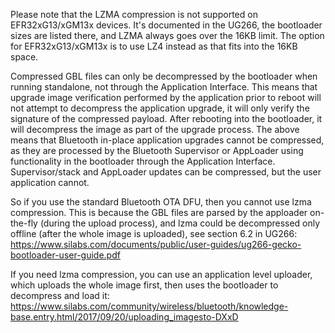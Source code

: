 
Please note that the LZMA compression is not supported on EFR32xG13/xGM13x devices. It's documented in the UG266, the bootloader sizes are listed there, and LZMA always goes over the 16KB limit.
The option for EFR32xG13/xGM13x is to use LZ4 instead as that fits into the 16KB space.

Compressed GBL files can only be decompressed by the bootloader when running standalone, not through the Application Interface. This means that upgrade image verification performed by the application prior to reboot will not attempt to decompress the application upgrade, it will only verify the signature of the compressed payload. After rebooting into the bootloader, it will decompress the image as part of the upgrade process.
The above means that Bluetooth in-place application upgrades cannot be compressed, as they are processed by the Bluetooth Supervisor or AppLoader using functionality in the bootloader through the Application Interface. Supervisor/stack and AppLoader updates can be compressed, but the user application cannot.

So if you use the standard Bluetooth OTA DFU, then you cannot use lzma compression. This is because the GBL files are parsed by the apploader on-the-fly (during the upload process), and lzma could be decompressed only offline (after the whole image is uploaded), see section 6.2 in UG266: 
https://www.silabs.com/documents/public/user-guides/ug266-gecko-bootloader-user-guide.pdf

If you need lzma compression, you can use an application level uploader, which uploads the whole image first, then uses the bootloader to decompress and load it:  https://www.silabs.com/community/wireless/bluetooth/knowledge-base.entry.html/2017/09/20/uploading_imagesto-DXxD
